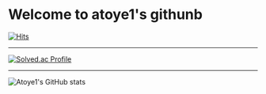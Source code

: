 # Welcome to atoye1's githunb
[![Hits](https://hits.seeyoufarm.com/api/count/incr/badge.svg?url=https%3A%2F%2Fgithub.com%2Fatoye1&count_bg=%2379C83D&title_bg=%23555555&icon=&icon_color=%23E7E7E7&title=hits&edge_flat=false)](https://hits.seeyoufarm.com)

---
[![Solved.ac Profile](http://mazassumnida.wtf/api/v2/generate_badge?boj=atoye)](https://solved.ac/atoye/)

---
![Atoye1's GitHub stats](https://github-readme-stats.vercel.app/api?username=atoye1&count_private=true)
